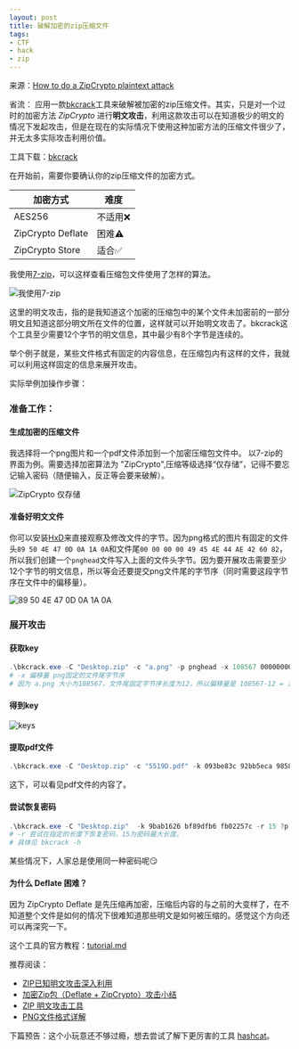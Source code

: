 ```yaml
---
layout: post
title: 破解加密的zip压缩文件
tags:
- CTF
- hack
- zip
---
```


来源：[How to do a ZipCrypto plaintext attack](https://anter.dev/posts/plaintext-attack-zipcrypto/)

省流：
应用一款[bkcrack](https://github.com/kimci86/bkcrack)工具来破解被加密的zip压缩文件。其实，只是对一个过时的加密方法 *ZipCrypto* 进行**明文攻击**，利用这款攻击可以在知道极少的明文的情况下发起攻击，但是在现在的实际情况下使用这种加密方法的压缩文件很少了，并无太多实际攻击利用价值。

工具下载：[bkcrack](https://github.com/kimci86/bkcrack/releases)

在开始前，需要你要确认你的zip压缩文件的加密方式。

| 加密方式 | 难度  |
|  ----   | ----  |
| AES256  | 不适用❌|
| ZipCrypto Deflate | 困难⚠   |
| ZipCrypto Store   | 适合✅  | 

我使用[7-zip](https://www.7-zip.org/)，可以这样查看压缩包文件使用了怎样的算法。

![我使用7-zip](https://f.xavierskip.com/i/a752331d7e6fa78f5629cf7eb3255134a88f7b9ce0971e06050fc8ddb39fc3a0.jpg)

这里的明文攻击，指的是我知道这个加密的压缩包中的某个文件未加密前的一部分明文且知道这部分明文所在文件的位置，这样就可以开始明文攻击了。bkcrack这个工具至少需要12个字节的明文信息，其中最少有8个字节是连续的。

举个例子就是，某些文件格式有固定的内容信息，在压缩包内有这样的文件，我就可以利用这样固定的信息来展开攻击。

实际举例加操作步骤：

### 准备工作：

#### 生成加密的压缩文件

我选择将一个png图片和一个pdf文件添加到一个加密压缩包文件中。
以7-zip的界面为例。需要选择加密算法为 "ZipCrypto",压缩等级选择“仅存储”，记得不要忘记输入密码（随便输入，反正等会要来破解）。

![ZipCrypto 仅存储](https://f.xavierskip.com/i/1a18ee7e3a41031d8036628540b37f2d7baf512e3cdda76c2031e5940c3a451d.jpg)

#### 准备好明文文件

你可以安装[HxD](https://mh-nexus.de/en/hxd/)来直接观察及修改文件的字节。因为png格式的图片有固定的文件头`89 50 4E 47 0D 0A 1A 0A`和文件尾`00 00 00 00 49 45 4E 44 AE 42 60 82`，所以我们创建一个`pnghead`文件写入上面的文件头字节。因为要开展攻击需要至少12个字节的明文信息，所以等会还要提交png文件尾的字节序（同时需要这段字节序在文件中的偏移量）。

![89 50 4E 47 0D 0A 1A 0A](https://f.xavierskip.com/i/dc81c8a89f5c3f0e7ddbbcc29a000b00ebc29d95e6869ef0c830704c83e97ab9.jpg)

### 展开攻击

#### 获取key

```powershell
.\bkcrack.exe -C "Desktop.zip" -c "a.png" -p pnghead -x 108567 0000000049454E44AE426082
# -x 偏移量 png固定的文件尾字节序
# 因为 a.png 大小为108567，文件尾固定字节序长度为12，所以偏移量是 108567-12 = 108567
```
#### 得到key
![keys](https://f.xavierskip.com/i/1f88916ecb702601bbbe2dbd8321ea643e9c47bece4506e1b444b473ea1e3efa.jpg)

#### 提取pdf文件
```powershell
.\bkcrack.exe -C "Desktop.zip" -c "5519D.pdf" -k 093be83c 92bb5eca 9858b13a -d "1.pdf"
```

这下，可以看见pdf文件的内容了。

#### 尝试恢复密码

```powershell
.\bkcrack.exe -C "Desktop.zip"  -k 9bab1626 bf89dfb6 fb02257c -r 15 ?p
# -r 尝试在指定的长度下恢复密码，15为密码最大长度。
# 具体见 bkcrack -h
```
某些情况下，人家总是使用同一种密码呢😏


#### 为什么 Deflate 困难？

因为 ZipCrypto Deflate 是先压缩再加密，压缩后内容的与之前的大变样了，在不知道整个文件是如何的情况下很难知道那些明文是如何被压缩的。感觉这个方向还可以再深究一下。

这个工具的官方教程：[tutorial.md](https://github.com/kimci86/bkcrack/blob/master/example/tutorial.md)

推荐阅读：


- [ZIP已知明文攻击深入利用](https://www.freebuf.com/articles/network/255145.html)
- [加密Zip包（Deflate + ZipCrypto）攻击小结](https://zhuanlan.zhihu.com/p/129855130)
- [ZIP 明文攻击工具](https://www.aloxaf.com/2018/10/zip_crack/)
- [PNG文件格式详解](http://www.oriole.fun/index.php/archives/4/)


下篇预告：这个小玩意还不够过瘾，想去尝试了解下更厉害的工具 [hashcat](https://hashcat.net/hashcat/)。
